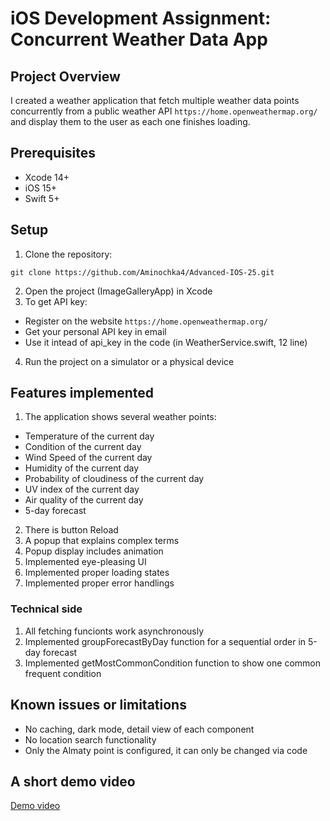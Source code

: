 # iOS Development Assignment: Concurrent Weather Data App

## Project Overview
I created a weather application that fetch multiple weather data points concurrently from a public weather API `https://home.openweathermap.org/` and display them to the user as each one finishes loading.

## Prerequisites
- Xcode 14+
- iOS 15+
- Swift 5+

## Setup
1. Clone the repository:
```
git clone https://github.com/Aminochka4/Advanced-IOS-25.git
```
2. Open the project (ImageGalleryApp) in Xcode
3. To get API key:
- Register on the website `https://home.openweathermap.org/`
- Get your personal API key in email 
- Use it intead of api_key in the code (in WeatherService.swift, 12 line)
4. Run the project on a simulator or a physical device

## Features implemented
1. The application shows several weather points:
- Temperature of the current day
- Condition of the current day
- Wind Speed of the current day
- Humidity of the current day
- Probability of cloudiness of the current day
- UV index of the current day
- Air quality of the current day
- 5-day forecast
2. There is button Reload
3. A popup that explains complex terms
4. Popup display includes animation
5. Implemented eye-pleasing UI
6. Implemented proper loading states
7. Implemented proper error handlings

### Technical side
1. All fetching funcionts work asynchronously
2. Implemented groupForecastByDay function for a sequential order in 5-day forecast
3. Implemented getMostCommonCondition function to show one common frequent condition

## Known issues or limitations
- No caching, dark mode, detail view of each component
- No location search functionality
- Only the Almaty point is configured, it can only be changed via code

## A short demo video
[Demo video](https://drive.google.com/file/d/1kRukbqEjmdh5sCNuvgtNHKcdrdTNEdVC/view?usp=sharing)
